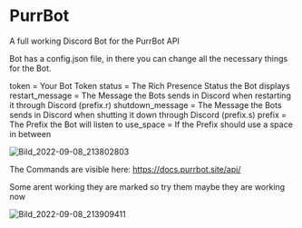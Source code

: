 # PurrBot
A full working Discord Bot for the PurrBot API


Bot has a config.json file, in there you can change all the necessary things for the Bot. 

token = Your Bot Token 
status = The Rich Presence Status the Bot displays
restart_message = The Message the Bots sends in Discord when restarting it through Discord (prefix.r)
shutdown_message = The Message the Bots sends in Discord when shutting it down through Discord (prefix.s)
prefix = The Prefix the Bot will listen to
use_space = If the Prefix should use a space in between

![Bild_2022-09-08_213802803](https://user-images.githubusercontent.com/60058113/189210919-e007b453-3b8a-4e7e-88a6-a32662d3d6d8.png)

The Commands are visible here: https://docs.purrbot.site/api/

Some arent working they are marked so try them maybe they are working now

![Bild_2022-09-08_213909411](https://user-images.githubusercontent.com/60058113/189211114-4fca43f2-801c-412f-ae40-fe22219df02e.png)
